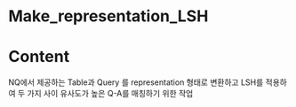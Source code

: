 # Make_representation_LSH

# Content

NQ에서 제공하는 Table과 Query 를 representation 형태로 변환하고 LSH를 적용하여 두 가지 사이 유사도가 높은 Q-A를 매칭하기 위한 작업
